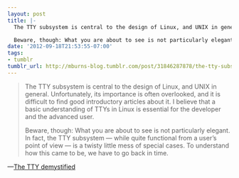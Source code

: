 ```yaml
---
layout: post
title: |-
  The TTY subsystem is central to the design of Linux, and UNIX in general. Unfortunately, its importance is often overlooked, and it is difficult to find good introductory articles about it. I believe that a basic understanding of TTYs in Linux is essential for the developer and the advanced user.

  Beware, though: What you are about to see is not particularly elegant. In fact, the TTY subsystem — while quite functional from a user’s point of view — is a twisty little mess of special cases. To understand how this came to be, we have to go back in time.
date: '2012-09-18T21:53:55-07:00'
tags:
- tumblr
tumblr_url: http://mburns-blog.tumblr.com/post/31846287878/the-tty-subsystem-is-central-to-the-design-of
---
```

<blockquote>
The TTY subsystem is central to the design of Linux, and UNIX in general. Unfortunately, its importance is often overlooked, and it is difficult to find good introductory articles about it. I believe that a basic understanding of TTYs in Linux is essential for the developer and the advanced user.



Beware, though: What you are about to see is not particularly elegant. In fact, the TTY subsystem — while quite functional from a user&rsquo;s point of view — is a twisty little mess of special cases. To understand how this came to be, we have to go back in time.
</blockquote>&#8212;<a href="http://www.linusakesson.net/programming/tty/">The TTY demystified</a>
